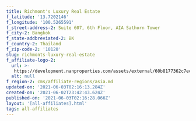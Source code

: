 ```yaml
---
title: Richmont's Luxury Real Estate
f_latitude: '13.7202146'
f_longitude: '100.5265591'
f_street-address-2: Suite 607, 6th Floor, AIA Sathorn Tower­
f_city-2: Bangkok­
f_state-addbreviated-2: BK­
f_country-2: Thailand
f_zip-code-2: '10120'
slug: richmonts-luxury-real-estate
f_affiliate-logo-2:
  url: >-
   https://development.nanproperties.com/assets/external/60b8177362c7ec14b0ff17e5_6081e58507a62de1d85d86d2_60785a515dcdb3cd0893c382_richmont_s___christie_s_logo.jpeg
  alt: null
f_region-2: cms/affiliate-regions/asia.md
updated-on: '2021-06-03T02:16:13.284Z'
created-on: '2021-06-02T23:42:43.624Z'
published-on: '2021-06-03T02:16:28.066Z'
layout: '[all-affiliates].html'
tags: all-affiliates
---
```



